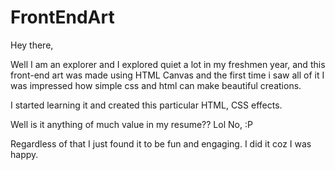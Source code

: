 # FrontEndArt
Hey there, 

Well I am an explorer and I explored quiet a lot in my freshmen year, 
and this front-end art was made using HTML Canvas and the first time i saw 
all of it I was impressed how simple css and html can make beautiful creations. 

I started learning it and created this particular HTML, CSS effects. 

Well is it anything of much value in my resume?? Lol No, :P

Regardless of that I just found it to be fun and engaging. I did it coz I was happy. 

